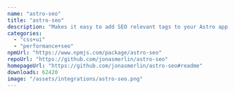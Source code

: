 ```yaml
---
name: "astro-seo"
title: "astro-seo"
description: "Makes it easy to add SEO relevant tags to your Astro app."
categories:
  - "css+ui"
  - "performance+seo"
npmUrl: "https://www.npmjs.com/package/astro-seo"
repoUrl: "https://github.com/jonasmerlin/astro-seo"
homepageUrl: "https://github.com/jonasmerlin/astro-seo#readme"
downloads: 62420
image: "/assets/integrations/astro-seo.png"
---
```

